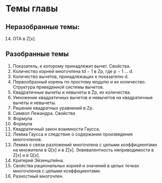# Темы главы

## Неразобранные темы:
14. ОТА в Z[x].

## Разобранные темы
1. Показатель, к которому принадлежит вычет. Свойства.
2. Количество корней многочлена td − 1 в Zp, где p − 1 ... d.
3. Количество вычетов, принадлежащих к показателю d.
4. Первообразный корень по простому модулю и их количество. Структура приведенной системы вычетов.
5. Квадратичные вычеты и невычеты в Zp, их количества.
6. Умножение квадратичных вычетов и невычетов на квадратичные вычеты и невычеты.
7. Решение квадратных уравнений в Zp.
8. Символ Лежандра. Свойства
9. Формула
10. Формула
11. Квадратичный закон взаимности Гаусса.
12. Лемма Гаусса и следствие о содержании произведения многочленов.
13. Лемма о связи разложений многочлена с целыми коэффициентами на множители в Q[x] и в Z[x]. Эквивалентность неприводимости в Z[x] и в Q[x].
15. Критерий Эйзенштейна.
16. Свойства рациональных корней и значений в целых точках многочленов с целыми коэффициентами.
17. Разностный многочлен.
